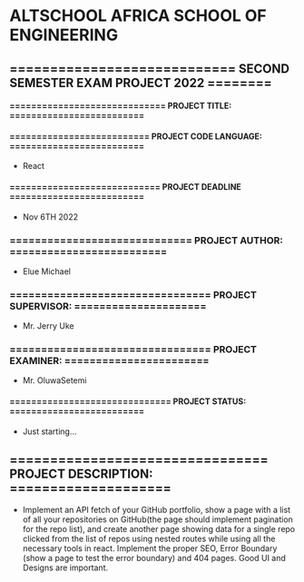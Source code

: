 # ALTSCHOOL AFRICA SCHOOL OF ENGINEERING
## ============================ SECOND SEMESTER EXAM PROJECT 2022 ========
#### ============================= PROJECT TITLE:  =========================
#### ========================== PROJECT CODE LANGUAGE: =========================
 * React
#### ============================ PROJECT DEADLINE   =========================
 * Nov 6TH 2022
### ============================= PROJECT AUTHOR: =========================
 - Elue Michael
### ================================ PROJECT SUPERVISOR: =====================
 - Mr. Jerry Uke
### ================================ PROJECT EXAMINER: =======================
 - Mr. OluwaSetemi
#### ============================== PROJECT STATUS: =========================
* Just starting...
## ================================ PROJECT DESCRIPTION: ====================
* Implement an API fetch of your GitHub portfolio, show a page with a list of all your repositories on GitHub(the page should implement pagination for the repo list), and create another page showing data for a single repo clicked from the list of repos using nested routes while using all the necessary tools in react. Implement the proper SEO, Error Boundary (show a page to test the error boundary) and 404 pages. Good UI and Designs are important.
